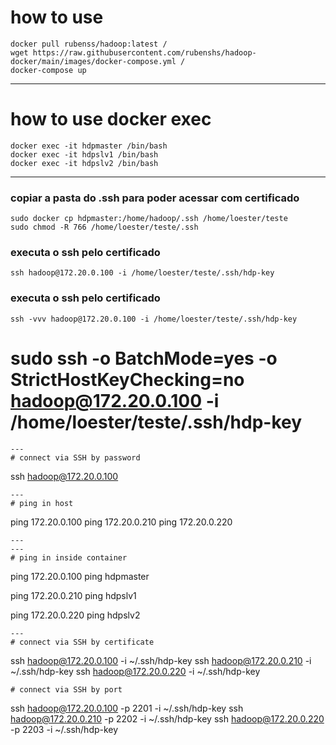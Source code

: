# how to use
```
docker pull rubenss/hadoop:latest /
wget https://raw.githubusercontent.com/rubenshs/hadoop-docker/main/images/docker-compose.yml /
docker-compose up
```
---
# how to use docker exec
```
docker exec -it hdpmaster /bin/bash
docker exec -it hdpslv1 /bin/bash
docker exec -it hdpslv2 /bin/bash
```
---
### copiar a pasta do .ssh para poder acessar com certificado
```
sudo docker cp hdpmaster:/home/hadoop/.ssh /home/loester/teste
sudo chmod -R 766 /home/loester/teste/.ssh
```
### executa o ssh pelo certificado
```
ssh hadoop@172.20.0.100 -i /home/loester/teste/.ssh/hdp-key
```
### executa o ssh pelo certificado
```
ssh -vvv hadoop@172.20.0.100 -i /home/loester/teste/.ssh/hdp-key
```

# sudo ssh -o BatchMode=yes -o StrictHostKeyChecking=no hadoop@172.20.0.100 -i /home/loester/teste/.ssh/hdp-key
```
---
# connect via SSH by password
```
ssh hadoop@172.20.0.100
```
---
# ping in host
```
ping 172.20.0.100
ping 172.20.0.210
ping 172.20.0.220
```
---
---
# ping in inside container
```
ping 172.20.0.100 
ping hdpmaster


ping 172.20.0.210
ping hdpslv1


ping 172.20.0.220
ping hdpslv2
```
---
# connect via SSH by certificate
```
ssh hadoop@172.20.0.100 -i ~/.ssh/hdp-key
ssh hadoop@172.20.0.210 -i ~/.ssh/hdp-key
ssh hadoop@172.20.0.220 -i ~/.ssh/hdp-key
```
# connect via SSH by port
```
ssh hadoop@172.20.0.100 -p 2201 -i ~/.ssh/hdp-key
ssh hadoop@172.20.0.210 -p 2202 -i ~/.ssh/hdp-key
ssh hadoop@172.20.0.220 -p 2203 -i ~/.ssh/hdp-key
```
